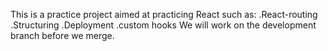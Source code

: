This is a practice project aimed at practicing React such as:
        .React-routing
        .Structuring
        .Deployment
        .custom hooks
We will work on the development branch before we merge.